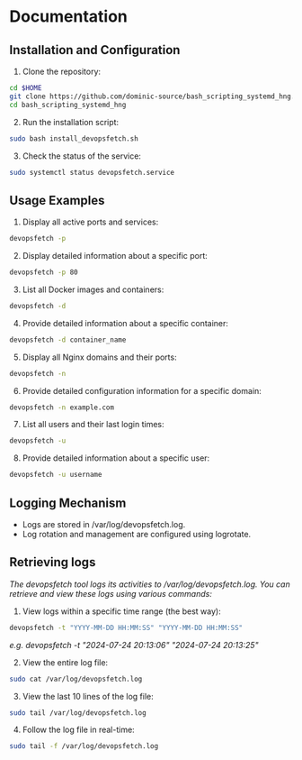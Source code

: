 # Documentation

## Installation and Configuration

1. Clone the repository:
```bash
cd $HOME
git clone https://github.com/dominic-source/bash_scripting_systemd_hng.git
cd bash_scripting_systemd_hng
```

2. Run the installation script:
```bash
sudo bash install_devopsfetch.sh
```

3. Check the status of the service:
```bash
sudo systemctl status devopsfetch.service
```

## Usage Examples

1. Display all active ports and services:
```bash
devopsfetch -p
```

2. Display detailed information about a specific port:
```bash
devopsfetch -p 80
```

3. List all Docker images and containers:
```bash
devopsfetch -d
```

4. Provide detailed information about a specific container:
```bash
devopsfetch -d container_name
```

5. Display all Nginx domains and their ports:
```bash
devopsfetch -n
```

6. Provide detailed configuration information for a specific domain:
```bash
devopsfetch -n example.com
```

7. List all users and their last login times:
```bash
devopsfetch -u
```

8. Provide detailed information about a specific user:
```bash
devopsfetch -u username
```


## Logging Mechanism
- Logs are stored in /var/log/devopsfetch.log.
- Log rotation and management are configured using logrotate.

## Retrieving logs
*The devopsfetch tool logs its activities to /var/log/devopsfetch.log. You can retrieve and view these logs using various commands:*

1. View logs within a specific time range (the best way):
```bash
devopsfetch -t "YYYY-MM-DD HH:MM:SS" "YYYY-MM-DD HH:MM:SS"
```
*e.g. devopsfetch -t "2024-07-24 20:13:06"  "2024-07-24 20:13:25"*

2. View the entire log file:
```bash
sudo cat /var/log/devopsfetch.log
```

3. View the last 10 lines of the log file:
```bash
sudo tail /var/log/devopsfetch.log
```

4. Follow the log file in real-time:
```bash
sudo tail -f /var/log/devopsfetch.log
```
